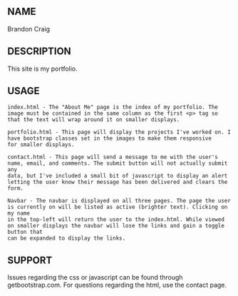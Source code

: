 ## NAME

Brandon Craig

## DESCRIPTION

This site is my portfolio. 

## USAGE

    index.html - The "About Me" page is the index of my portfolio. The image must be contained in the same column as the first <p> tag so
    that the text will wrap around it on smaller displays.  

    portfolio.html - This page will display the projects I've worked on. I have bootstrap classes set in the images to make them responsive
    for smaller displays.

    contact.html - This page will send a message to me with the user's name, email, and comments. The submit button will not actually submit any
    data, but I've included a small bit of javascript to display an alert letting the user know their message has been delivered and clears the form.

    Navbar - The navbar is displayed on all three pages. The page the user is currently on will be listed as active (brighter text). Clicking on my name 
    in the top-left will return the user to the index.html. While viewed on smaller displays the navbar will lose the links and gain a toggle button that
    can be expanded to display the links.

## SUPPORT

Issues regarding the css or javascript can be found through getbootstrap.com. For questions regarding the html, use the contact page.

